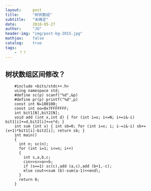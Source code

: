 ```yaml
---
layout:     post
title:      "树状数组"
subtitle:   "未确定"
date:       2018-05-27
author:     "JU"
header-img: "img/post-bg-2015.jpg"
mathjax:    false
catalog:    true
tags:
    - ？？
---
```


## 树状数组区间修改？

        #include <bits/stdc++.h>
        using namespace std;
        #define sc(p) scanf("%d",&p)
        #define pr(p) printf("%d",p)
        const int N=100100;
        const int oo=0x7FFFFFFF;
        int bit1[N],bit2[N];
        void add (int x,int d) { for (int i=x; i<=N; i+=i&-i) bit1[i]+=d,bit2[i]+=x*d; }
        int sum (int x) { int sb=0; for (int i=x; i; i-=i&-i) sb+=(x+1)*bit1[i]-bit2[i]; return sb; }
        int main()
        {
          int n; sc(n);
          for (int i=1; i<=n; i++)
          {
            int s,a,b,c;
            cin>>s>>a>>b;
            if (s==1) sc(c),add (a,c),add (b+1,-c);
            else cout<<sum (b)-sum(a-1)<<endl;
          }
          return 0;
        }
